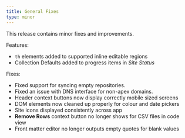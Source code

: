 ```yaml
---
title: General Fixes
type: minor
---
```


This release contains minor fixes and improvements.

Features:

* `th` elements added to supported inline editable regions
* Collection Defaults added to progress items in *Site Status*

Fixes:

* Fixed support for syncing empty repositories.
* Fixed an issue with DNS interface for non-apex domains.
* Header context buttons now display correctly mobile sized screens
* DOM elements now cleaned up properly for colour and date pickers
* Site icons displayed consistently across app
* **Remove Rows** context button no longer shows for CSV files in code view
* Front matter editor no longer outputs empty quotes for blank values